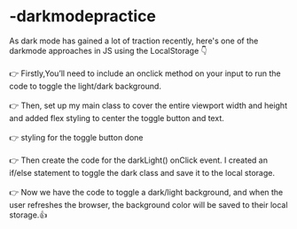 # -darkmodepractice
As dark mode has gained a lot of traction recently, here's one of the darkmode approaches in JS using the LocalStorage :point_down:
<br>
<br>
:point_right: Firstly,You’ll need to include an onclick method on your input to run the code to toggle the light/dark background.
<br>
<br>
:point_right: Then, set up my main class to cover the entire viewport width and height and added flex styling to center the toggle button and text.
<br>
<br>
:point_right: styling for the toggle button done
<br>
<br>
:point_right: Then create the code for the darkLight() onClick event. I created an if/else statement to toggle the dark class and save it to the local storage.
<br>
<br>
:point_right: Now we have the code to toggle a dark/light background, and when the user refreshes the browser, the background color will be saved to their local storage.:+1:	
